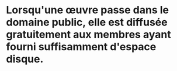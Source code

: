 # Lorsqu'une œuvre passe dans le domaine public, elle est diffusée gratuitement aux membres ayant fourni suffisamment d'espace disque.
